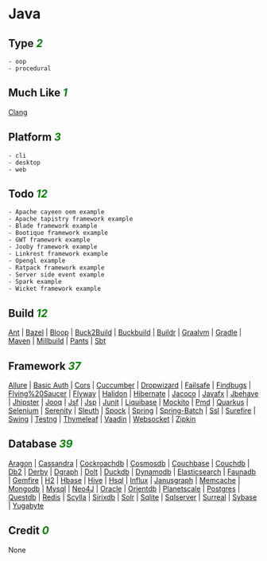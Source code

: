 # Java

## Type <i style='color:green;'>2</i>
	- oop
	- procedural
## Much Like <i style='color:green;'>1</i>
[Clang](CLANG.md)
## Platform <i style='color:green;'>3</i>
	- cli
	- desktop
	- web
## Todo <i style='color:green;'>12</i>
	- Apache cayeen oem example
	- Apache tapistry framework example
	- Blade framework example
	- Bootique framework example
	- GWT framework example
	- Jooby framework example
	- Linkrest framework example
	- Opengl example
	- Ratpack framework example
	- Server side event example
	- Spark example
	- Wicket framework example
## Build <i style='color:green;'>12</i>
[Ant](https://github.com/bearddan2000?tab=repositories&q=java+ant&type=&language=&sort=) | [Bazel](https://github.com/bearddan2000?tab=repositories&q=java+bazel&type=&language=&sort=) | [Bloop](https://github.com/bearddan2000?tab=repositories&q=java+bloop&type=&language=&sort=) | [Buck2Build](https://github.com/bearddan2000?tab=repositories&q=java+buck2build&type=&language=&sort=) | [Buckbuild](https://github.com/bearddan2000?tab=repositories&q=java+buckbuild&type=&language=&sort=) | [Buildr](https://github.com/bearddan2000?tab=repositories&q=java+buildr&type=&language=&sort=) | [Graalvm](https://github.com/bearddan2000?tab=repositories&q=java+graalvm&type=&language=&sort=) | [Gradle](https://github.com/bearddan2000?tab=repositories&q=java+gradle&type=&language=&sort=) | [Maven](https://github.com/bearddan2000?tab=repositories&q=java+maven&type=&language=&sort=) | [Millbuild](https://github.com/bearddan2000?tab=repositories&q=java+millbuild&type=&language=&sort=) | [Pants](https://github.com/bearddan2000?tab=repositories&q=java+pants&type=&language=&sort=) | [Sbt](https://github.com/bearddan2000?tab=repositories&q=java+sbt&type=&language=&sort=)
## Framework <i style='color:green;'>37</i>
[Allure](https://github.com/bearddan2000?tab=repositories&q=java+allure&type=&language=&sort=) | [Basic Auth](https://github.com/bearddan2000?tab=repositories&q=java+basic%20auth&type=&language=&sort=) | [Cors](https://github.com/bearddan2000?tab=repositories&q=java+cors&type=&language=&sort=) | [Cuccumber](https://github.com/bearddan2000?tab=repositories&q=java+cuccumber&type=&language=&sort=) | [Dropwizard](https://github.com/bearddan2000?tab=repositories&q=java+dropwizard&type=&language=&sort=) | [Failsafe](https://github.com/bearddan2000?tab=repositories&q=java+failsafe&type=&language=&sort=) | [Findbugs](https://github.com/bearddan2000?tab=repositories&q=java+findbugs&type=&language=&sort=) | [Flying%20Saucer](https://github.com/bearddan2000?tab=repositories&q=java+flying%20saucer&type=&language=&sort=) | [Flyway](https://github.com/bearddan2000?tab=repositories&q=java+flyway&type=&language=&sort=) | [Halidon](https://github.com/bearddan2000?tab=repositories&q=java+halidon&type=&language=&sort=) | [Hibernate](https://github.com/bearddan2000?tab=repositories&q=java+hibernate&type=&language=&sort=) | [Jacoco](https://github.com/bearddan2000?tab=repositories&q=java+jacoco&type=&language=&sort=) | [Javafx](https://github.com/bearddan2000?tab=repositories&q=java+javafx&type=&language=&sort=) | [Jbehave](https://github.com/bearddan2000?tab=repositories&q=java+jbehave&type=&language=&sort=) | [Jhipster](https://github.com/bearddan2000?tab=repositories&q=java+jhipster&type=&language=&sort=) | [Jooq](https://github.com/bearddan2000?tab=repositories&q=java+jooq&type=&language=&sort=) | [Jsf](https://github.com/bearddan2000?tab=repositories&q=java+jsf&type=&language=&sort=) | [Jsp](https://github.com/bearddan2000?tab=repositories&q=java+jsp&type=&language=&sort=) | [Junit](https://github.com/bearddan2000?tab=repositories&q=java+junit&type=&language=&sort=) | [Liquibase](https://github.com/bearddan2000?tab=repositories&q=java+liquibase&type=&language=&sort=) | [Mockito](https://github.com/bearddan2000?tab=repositories&q=java+mockito&type=&language=&sort=) | [Pmd](https://github.com/bearddan2000?tab=repositories&q=java+pmd&type=&language=&sort=) | [Quarkus](https://github.com/bearddan2000?tab=repositories&q=java+quarkus&type=&language=&sort=) | [Selenium](https://github.com/bearddan2000?tab=repositories&q=java+selenium&type=&language=&sort=) | [Serenity](https://github.com/bearddan2000?tab=repositories&q=java+serenity&type=&language=&sort=) | [Sleuth](https://github.com/bearddan2000?tab=repositories&q=java+sleuth&type=&language=&sort=) | [Spock](https://github.com/bearddan2000?tab=repositories&q=java+spock&type=&language=&sort=) | [Spring](https://github.com/bearddan2000?tab=repositories&q=java+spring&type=&language=&sort=) | [Spring-Batch](https://github.com/bearddan2000?tab=repositories&q=java+spring-batch&type=&language=&sort=) | [Ssl](https://github.com/bearddan2000?tab=repositories&q=java+ssl&type=&language=&sort=) | [Surefire](https://github.com/bearddan2000?tab=repositories&q=java+surefire&type=&language=&sort=) | [Swing](https://github.com/bearddan2000?tab=repositories&q=java+swing&type=&language=&sort=) | [Testng](https://github.com/bearddan2000?tab=repositories&q=java+testng&type=&language=&sort=) | [Thymeleaf](https://github.com/bearddan2000?tab=repositories&q=java+thymeleaf&type=&language=&sort=) | [Vaadin](https://github.com/bearddan2000?tab=repositories&q=java+vaadin&type=&language=&sort=) | [Websocket](https://github.com/bearddan2000?tab=repositories&q=java+websocket&type=&language=&sort=) | [Zipkin](https://github.com/bearddan2000?tab=repositories&q=java+zipkin&type=&language=&sort=)
## Database <i style='color:green;'>39</i>
[Aragon](https://github.com/bearddan2000?tab=repositories&q=java+aragon&type=&language=&sort=) | [Cassandra](https://github.com/bearddan2000?tab=repositories&q=java+cassandra&type=&language=&sort=) | [Cockroachdb](https://github.com/bearddan2000?tab=repositories&q=java+cockroachdb&type=&language=&sort=) | [Cosmosdb](https://github.com/bearddan2000?tab=repositories&q=java+cosmosdb&type=&language=&sort=) | [Couchbase](https://github.com/bearddan2000?tab=repositories&q=java+couchbase&type=&language=&sort=) | [Couchdb](https://github.com/bearddan2000?tab=repositories&q=java+couchdb&type=&language=&sort=) | [Db2](https://github.com/bearddan2000?tab=repositories&q=java+db2&type=&language=&sort=) | [Derby](https://github.com/bearddan2000?tab=repositories&q=java+derby&type=&language=&sort=) | [Dgraph](https://github.com/bearddan2000?tab=repositories&q=java+dgraph&type=&language=&sort=) | [Dolt](https://github.com/bearddan2000?tab=repositories&q=java+dolt&type=&language=&sort=) | [Duckdb](https://github.com/bearddan2000?tab=repositories&q=java+duckdb&type=&language=&sort=) | [Dynamodb](https://github.com/bearddan2000?tab=repositories&q=java+dynamodb&type=&language=&sort=) | [Elasticsearch](https://github.com/bearddan2000?tab=repositories&q=java+elasticsearch&type=&language=&sort=) | [Faunadb](https://github.com/bearddan2000?tab=repositories&q=java+faunadb&type=&language=&sort=) | [Gemfire](https://github.com/bearddan2000?tab=repositories&q=java+gemfire&type=&language=&sort=) | [H2](https://github.com/bearddan2000?tab=repositories&q=java+h2&type=&language=&sort=) | [Hbase](https://github.com/bearddan2000?tab=repositories&q=java+hbase&type=&language=&sort=) | [Hive](https://github.com/bearddan2000?tab=repositories&q=java+hive&type=&language=&sort=) | [Hsql](https://github.com/bearddan2000?tab=repositories&q=java+hsql&type=&language=&sort=) | [Influx](https://github.com/bearddan2000?tab=repositories&q=java+influx&type=&language=&sort=) | [Janusgraph](https://github.com/bearddan2000?tab=repositories&q=java+janusgraph&type=&language=&sort=) | [Memcache](https://github.com/bearddan2000?tab=repositories&q=java+memcache&type=&language=&sort=) | [Mongodb](https://github.com/bearddan2000?tab=repositories&q=java+mongodb&type=&language=&sort=) | [Mysql](https://github.com/bearddan2000?tab=repositories&q=java+mysql&type=&language=&sort=) | [Neo4J](https://github.com/bearddan2000?tab=repositories&q=java+neo4j&type=&language=&sort=) | [Oracle](https://github.com/bearddan2000?tab=repositories&q=java+oracle&type=&language=&sort=) | [Orientdb](https://github.com/bearddan2000?tab=repositories&q=java+orientdb&type=&language=&sort=) | [Planetscale](https://github.com/bearddan2000?tab=repositories&q=java+planetscale&type=&language=&sort=) | [Postgres](https://github.com/bearddan2000?tab=repositories&q=java+postgres&type=&language=&sort=) | [Questdb](https://github.com/bearddan2000?tab=repositories&q=java+questdb&type=&language=&sort=) | [Redis](https://github.com/bearddan2000?tab=repositories&q=java+redis&type=&language=&sort=) | [Scylla](https://github.com/bearddan2000?tab=repositories&q=java+scylla&type=&language=&sort=) | [Sirixdb](https://github.com/bearddan2000?tab=repositories&q=java+sirixdb&type=&language=&sort=) | [Solr](https://github.com/bearddan2000?tab=repositories&q=java+solr&type=&language=&sort=) | [Sqlite](https://github.com/bearddan2000?tab=repositories&q=java+sqlite&type=&language=&sort=) | [Sqlserver](https://github.com/bearddan2000?tab=repositories&q=java+sqlserver&type=&language=&sort=) | [Surreal](https://github.com/bearddan2000?tab=repositories&q=java+surreal&type=&language=&sort=) | [Sybase](https://github.com/bearddan2000?tab=repositories&q=java+sybase&type=&language=&sort=) | [Yugabyte](https://github.com/bearddan2000?tab=repositories&q=java+yugabyte&type=&language=&sort=)
## Credit <i style='color:green;'>0</i>
None